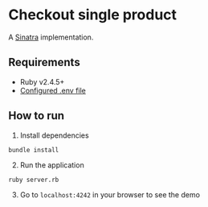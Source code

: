 # Checkout single product

A [Sinatra](http://sinatrarb.com/) implementation.

## Requirements
* Ruby v2.4.5+
* [Configured .env file](../README.md)

## How to run

1. Install dependencies
```
bundle install
```

2. Run the application
```
ruby server.rb
```

3. Go to `localhost:4242` in your browser to see the demo